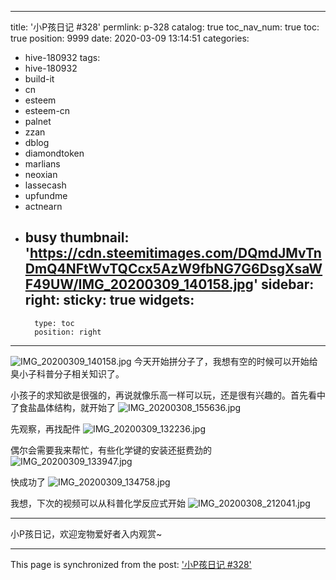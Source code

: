 
---
title: '小P孩日记 #328'
permlink: p-328
catalog: true
toc_nav_num: true
toc: true
position: 9999
date: 2020-03-09 13:14:51
categories:
- hive-180932
tags:
- hive-180932
- build-it
- cn
- esteem
- esteem-cn
- palnet
- zzan
- dblog
- diamondtoken
- marlians
- neoxian
- lassecash
- upfundme
- actnearn
- busy
thumbnail: 'https://cdn.steemitimages.com/DQmdJMvTnDmQ4NFtWvTQCcx5AzW9fbNG7G6DsgXsaWF49UW/IMG_20200309_140158.jpg'
sidebar:
    right:
        sticky: true
widgets:
    -
        type: toc
        position: right
---


![IMG_20200309_140158.jpg](https://cdn.steemitimages.com/DQmdJMvTnDmQ4NFtWvTQCcx5AzW9fbNG7G6DsgXsaWF49UW/IMG_20200309_140158.jpg)
今天开始拼分子了，我想有空的时候可以开始给臭小子科普分子相关知识了。

小孩子的求知欲是很强的，再说就像乐高一样可以玩，还是很有兴趣的。首先看中了食盐晶体结构，就开始了
![IMG_20200308_155636.jpg](https://cdn.steemitimages.com/DQmNkNAcZHPAmzffruHBzP1gL9UAn44XU7e3j4TcKDu8hMw/IMG_20200308_155636.jpg)

先观察，再找配件
![IMG_20200309_132236.jpg](https://cdn.steemitimages.com/DQmeM8ZqJ9kvn7WnsxwMzy3QsqJate8WVmhemNg2meTMSD9/IMG_20200309_132236.jpg)

偶尔会需要我来帮忙，有些化学键的安装还挺费劲的
![IMG_20200309_133947.jpg](https://cdn.steemitimages.com/DQmUUmsjBtwEyLfUue4wBgX2nLSDMoDB9AkgSesWzrA6U5f/IMG_20200309_133947.jpg)

快成功了
![IMG_20200309_134758.jpg](https://cdn.steemitimages.com/DQmQXw46h8S1NLUGbu5qefaWd5ry8WFQxzSdYsbVyp63tm5/IMG_20200309_134758.jpg)

我想，下次的视频可以从科普化学反应式开始
![IMG_20200308_212041.jpg](https://cdn.steemitimages.com/DQmWiqZ2xLxLhEQQyfo5e2W6G89RHGJ4F6F1hKUrEEe6gjH/IMG_20200308_212041.jpg)

***
小P孩日记，欢迎宠物爱好者入内观赏~

- - -

This page is synchronized from the post: ['小P孩日记 #328'](https://steemit.com/@julian2013/p-328)
